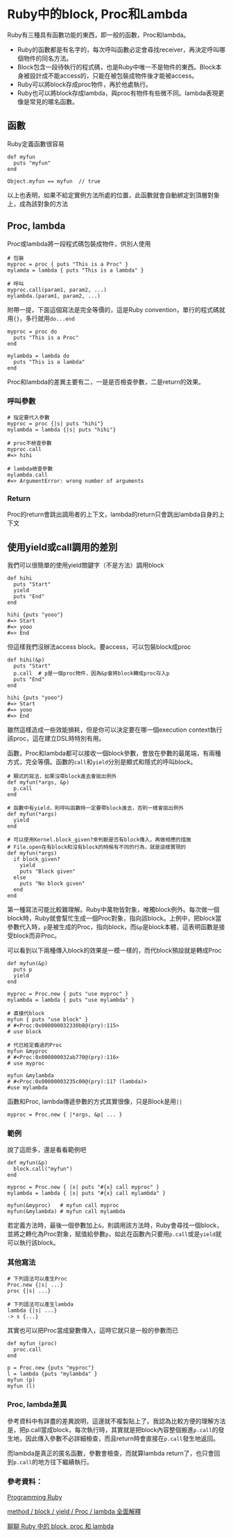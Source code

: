 
# Ruby中的block, Proc和Lambda

Ruby有三種具有函數功能的東西，即一般的函數，Proc和lambda。

- Ruby的函數都是有名字的，每次呼叫函數必定會尋找receiver，再決定呼叫哪個物件的同名方法。
- Block包含一段待執行的程式碼，也是Ruby中唯一不是物件的東西。Block本身被設計成不能access的，只能在被包裝成物件後才能被access。
- Ruby可以將block存成proc物件，再於他處執行。
- Ruby也可以將block存成lambda，與proc有物件有些微不同。lambda表現更像是常見的暱名函數。

## 函數

Ruby定義函數很容易
```
def myfun
  puts "myfun"
end

Object.myfun == myfun  // true
```
以上也表明，如果不給定實例方法所處的位置，此函數就會自動綁定到頂層對象上，成為該對象的方法

## Proc, lambda

Proc或lambda將一段程式碼包裝成物件，供別人使用

```
# 包裝
myproc = proc { puts "This is a Proc" }
mylamda = lambda { puts "This is a lambda" }

# 呼叫
myproc.call(param1, param2, ...)
mylambda.(param1, param2, ...)
```

附帶一提，下面這個寫法是完全等價的，這是Ruby convention，單行的程式碼就用`{}`，多行就用`do...end`

```
myproc = proc do
  puts "This is a Proc"
end

mylambda = lambda do
  puts "This is a lambda"
end
```

Proc和lambda的差異主要有二，一是是否檢查參數，二是return的效果。

### 呼叫參數

```
# 指定要代入參數
myproc = proc {|s| puts "hihi"}
mylambda = lambda {|s| puts "hihi"}

# proc不檢查參數
myproc.call
#=> hihi

# lambda檢查參數
mylambda.call
#=> ArgumentError: wrong number of arguments
```

### Return

Proc的return會跳出調用者的上下文，lambda的return只會跳出lambda自身的上下文

## 使用yield或call調用的差別

我們可以很簡單的使用yield關鍵字（不是方法）調用block

```
def hihi
  puts "Start"
  yield
  puts "End"
end

hihi {puts "yooo"}
#=> Start
#=> yooo
#=> End
```
但這樣我們沒辦法access block。要access，可以包裝block成proc
```
def hihi(&p)
  puts "Start"
  p.call  # p是一個proc物件，因為&p會將block轉成proc存入p
  puts "End"
end

hihi {puts "yooo"}
#=> Start
#=> yooo
#=> End
```
雖然這樣造成一些效能損耗，但是你可以決定要在哪一個execution context執行該proc，這在建立DSL時特別有用。
















函數，Proc和lambda都可以接收一個block參數，會放在參數的最尾端，有兩種方式，完全等價。函數的`call`和`yield`分別是顯式和隱式的呼叫block。

```
# 顯式的寫法，如果沒帶block進去會拋出例外
def myfun(*args, &p)
  p.call
end

# 函數中有yield，則呼叫函數時一定要帶block進去，否則一樣會拋出例外
def myfun(*args)
  yield
end

# 可以使用Kernel.block_given?來判斷是否有block傳入，再做相應的措施
# File.open在有block和沒有block的時候有不同的行為，就是這樣實現的
def myfun(*args)
  if block_given?
    yield
    puts "Block given"
  else
    puts "No block given"
  end
end
```

第一種寫法可能比較難理解。Ruby中萬物皆對象，唯獨block例外。每次做一個block時，Ruby就會幫忙生成一個Proc對象，指向該block。上例中，把block當參數代入時，`p`是被生成的Proc，指向block，而`&p`是block本體，這表明函數是接受block而非Proc。

可以看到以下兩種傳入block的效果是一模一樣的，而代block預設就是轉成Proc

```
def myfun(&p)
  puts p
  yield
end

myproc = Proc.new { puts "use myproc" }
mylambda = lambda { puts "use mylambda" }

# 直接代block
myfun { puts "use block" }
# #<Proc:0x000000032330b8@(pry):115>
# use block

# 代已經定義過的Proc
myfun &myproc
# #<Proc:0x000000032ab770@(pry):116>
# use myproc

myfun &mylambda
# #<Proc:0x00000003235c00@(pry):117 (lambda)>
#use mylambda
```

函數和Proc, lambda傳遞參數的方式其實很像，只是Block是用`||`

```
myproc = Proc.new { |*args, &p| ... }
```

### 範例

說了這麽多，還是看看範例吧

```
def myfun(&p)
  block.call("myfun")
end

myproc = Proc.new { |x| puts "#{x} call myproc" }
mylambda = lambda { |x| puts "#{x} call mylambda" }

myfun(&myproc)   # myfun call myproc
myfun(&mylambda) # myfun call mylambda
```

若定義方法時，最後一個參數加上`&`，則調用該方法時，Ruby會尋找一個block，並將之轉化為Proc對象，賦值給參數`p`，如此在函數內只要用`p.call`或是`yield`就可以執行該block。

### 其他寫法

```
# 下列語法可以產生Proc
Proc.new {|s| ...}
proc {|s| ...}

# 下列語法可以產生lambda
lambda {|s| ...}
-> s {...}
```

其實也可以把Proc當成變數傳入，這時它就只是一般的參數而已

```
def myfun (proc)
  proc.call
end

p = Proc.new {puts "myproc"}
l = lambda {puts "mylambda" }
myfun (p)
myfun (l)
```

### Proc, lambda差異

參考資料中有詳盡的差異說明，這邊就不複製貼上了。我認為比較方便的理解方法是，把p.call當成block，每次執行時，其實就是把block內容整個搬進`p.call`的發生地，因此傳入參數不必詳細檢查，而且return時會直接在`p.call`發生地返回。

而lambda是真正的匿名函數，參數會檢查，而就算lambda return了，也只會回到`p.call`的地方往下繼續執行。

### 參考資料：

[Programming Ruby](https://pragprog.com/book/ruby4/programming-ruby-1-9-2-0)

[method / block / yield / Proc / lambda 全面解釋](http://railsfun.tw/t/method-block-yield-proc-lambda/110)

[聊聊 Ruby 中的 block, proc 和 lambda](https://ruby-china.org/topics/10414)

